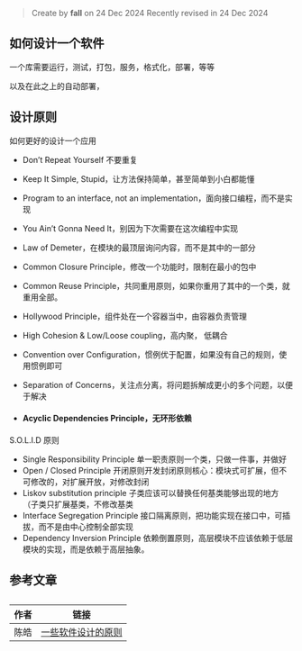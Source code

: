 > Create by **fall** on 24 Dec 2024
> Recently revised in 24 Dec 2024

## 如何设计一个软件

一个库需要运行，测试，打包，服务，格式化，部署，等等

以及在此之上的自动部署， 

## 设计原则

如何更好的设计一个应用

- Don’t Repeat Yourself 不要重复

- Keep It Simple, Stupid，让方法保持简单，甚至简单到小白都能懂

- Program to an interface, not an implementation，面向接口编程，而不是实现

- You Ain’t Gonna Need It，别因为下次需要在这次编程中实现

- Law of Demeter，在模块的最顶层询问内容，而不是其中的一部分

- Common Closure Principle，修改一个功能时，限制在最小的包中

- Common Reuse Principle，共同重用原则，如果你重用了其中的一个类，就重用全部。

- Hollywood Principle，组件处在一个容器当中，由容器负责管理

- High Cohesion & Low/Loose coupling，高内聚， 低耦合

- Convention over Configuration，惯例优于配置，如果没有自己的规则，使用惯例即可

- Separation of Concerns，关注点分离，将问题拆解成更小的多个问题，以便于解决

- #### Acyclic Dependencies Principle，无环形依赖

S.O.L.I.D 原则

- Single Responsibility Principle 单一职责原则一个类，只做一件事，并做好
- Open / Closed Principle 开闭原则开发封闭原则核心：模块式可扩展，但不可修改的，对扩展开放，对修改封闭
- Liskov substitution principle 子类应该可以替换任何基类能够出现的地方（子类只扩展基类，不修改基类
- Interface Segregation Principle 接口隔离原则，把功能实现在接口中，可插拔，而不是由中心控制全部实现
- Dependency Inversion Principle 依赖倒置原则，高层模块不应该依赖于低层模块的实现，而是依赖于高层抽象。



## 参考文章

## 

| 作者 | 链接                                                         |
| ---- | ------------------------------------------------------------ |
| 陈皓 | [一些软件设计的原则](https://coolshell.cn/articles/4535.html) |

